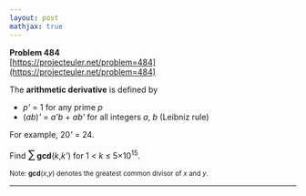 ```yaml
---
layout: post
mathjax: true
---
```

**Problem 484**  
[https://projecteuler.net/problem=484](https://projecteuler.net/problem=484)

<p>The <strong>arithmetic derivative</strong> is defined by</p>
<ul><li><var>p'</var> = 1 for any prime <var>p</var></li>
<li>(<var>ab</var>)<var>'</var> = <var>a'b</var> + <var>ab'</var> for all integers <var>a</var>, <var>b</var> (Leibniz rule)</li>
</ul><p>For example, 20<var>'</var> = 24.</p>

<p>Find <span style="font-size:larger;"><span style="font-size:larger;">∑</span></span> <strong>gcd</strong>(<var>k</var>,<var>k'</var>) for 1 &lt; <var>k</var> ≤ 5×10<sup>15</sup>.</p>

<p><span style="font-size:smaller;">Note: <strong>gcd</strong>(<var>x</var>,<var>y</var>) denotes the greatest common divisor of <var>x</var> and <var>y</var>.</span></p>

---
